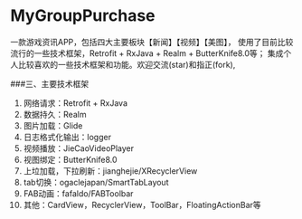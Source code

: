 # MyGroupPurchase
一款游戏资讯APP，包括四大主要板块【新闻】【视频】【美图】，
使用了目前比较流行的一些技术框架，Retrofit + RxJava + Realm + ButterKnife8.0等；
集成个人比较喜欢的一些技术框架和功能。欢迎交流(star)和指正(fork),

###三、主要技术框架
1. 网络请求：Retrofit + RxJava
2. 数据持久：Realm
3. 图片加载：Glide
4. 日志格式化输出：logger
5. 视频播放：JieCaoVideoPlayer
6. 视图绑定：ButterKnife8.0
7. 上垃加载，下拉刷新：jianghejie/XRecyclerView
8. tab切换：ogaclejapan/SmartTabLayout
9. FAB动画：fafaldo/FABToolbar
10. 其他：CardView，RecyclerView，ToolBar，FloatingActionBar等
